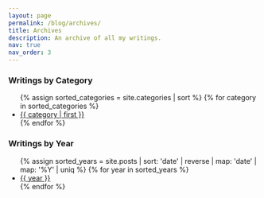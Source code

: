 ```yaml
---
layout: page
permalink: /blog/archives/
title: Archives
description: An archive of all my writings.
nav: true
nav_order: 3
---
```


### Writings by Category
<!-- <ul>
{% for category in site.categories %}
  <li><a href="{{ site.baseurl }}/blog/category/{{ category | first | slugify }}/">{{ category | first }}</a></li>
{% endfor %}
</ul> -->

<ul>
{% assign sorted_categories = site.categories | sort %}
{% for category in sorted_categories %}
  <li><a href="{{ site.baseurl }}/blog/category/{{ category | first | slugify }}/">{{ category | first }}</a></li>
{% endfor %}
</ul>


<!-- <ul>
{% for category in site.categories %}
  <li><a href="{{ site.baseurl }}/blog/category/{{ category | first | slugify }}/">{{ category | first }}</a></li>
{% endfor %}
</ul> -->

<!-- <ul>
{% for category in site.categories %}
  <li><a href="/blog/category/{{ category | first | slugify }}/">{{ category | first }}</a></li>
{% endfor %}
</ul> -->

### Writings by Year
<ul>
{% assign sorted_years = site.posts | sort: 'date' | reverse | map: 'date' | map: '%Y' | uniq %}
{% for year in sorted_years %}
  <li><a href="/blog/{{ year }}/">{{ year }}</a></li>
{% endfor %}
</ul>

<!-- - [2023](https://bmcardona.github.io/blog/2023/) -->



